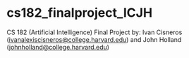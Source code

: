 # cs182_finalproject_ICJH

CS 182 (Artificial Intelligence) Final Project
by:
Ivan Cisneros (ivanalexiscisneros@college.harvard.edu)
and
John Holland (johnholland@college.harvard.edu)